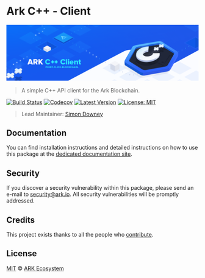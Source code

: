 # Ark C++ - Client

<p align="center">
    <img src="https://github.com/ArkEcosystem/cpp-client/blob/master/banner.png" />
</p>

> A simple C++ API client for the Ark Blockchain.

[![Build Status](https://badgen.now.sh/circleci/github/ArkEcosystem/cpp-client)](https://circleci.com/gh/ArkEcosystem/cpp-client)
[![Codecov](https://badgen.now.sh/codecov/c/github/arkecosystem/cpp-client)](https://codecov.io/gh/arkecosystem/cpp-client)
[![Latest Version](https://badgen.now.sh/github/release/ArkEcosystem/cpp-client)](https://github.com/ArkEcosystem/cpp-client/releases)
[![License: MIT](https://badgen.now.sh/badge/license/MIT/green)](https://opensource.org/licenses/MIT)

> Lead Maintainer: [Simon Downey](https://github.com/sleepdefic1t)

## Documentation

You can find installation instructions and detailed instructions on how to use this package at the [dedicated documentation site](https://docs.ark.io/sdk/clients/usage.html).

## Security

If you discover a security vulnerability within this package, please send an e-mail to security@ark.io. All security vulnerabilities will be promptly addressed.

## Credits

This project exists thanks to all the people who [contribute](../../contributors).

## License

[MIT](LICENSE) © [ARK Ecosystem](https://ark.io)
